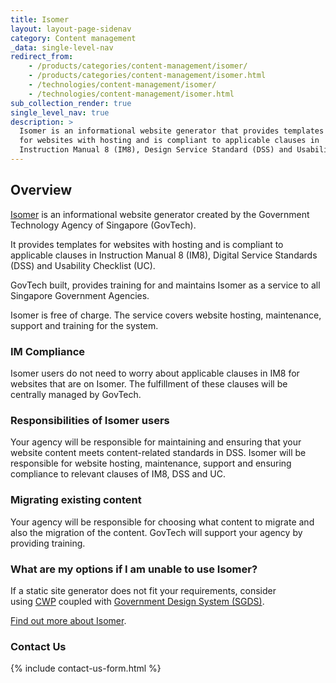 ```yaml
---
title: Isomer
layout: layout-page-sidenav
category: Content management
_data: single-level-nav
redirect_from:
    - /products/categories/content-management/isomer/
    - /products/categories/content-management/isomer.html
    - /technologies/content-management/isomer/
    - /technologies/content-management/isomer.html
sub_collection_render: true
single_level_nav: true
description: >
  Isomer is an informational website generator that provides templates
  for websites with hosting and is compliant to applicable clauses in
  Instruction Manual 8 (IM8), Design Service Standard (DSS) and Usability Checklist (UC).
---
```


## Overview

[Isomer](https://www.isomer.gov.sg/) is an informational website generator created by the Government Technology Agency of Singapore (GovTech).

It provides templates for websites with hosting and is compliant to applicable clauses in Instruction Manual 8 (IM8), Digital Service Standards (DSS) and Usability Checklist (UC).

GovTech built, provides training for and maintains Isomer as a service to all Singapore Government Agencies.

Isomer is free of charge. The service covers website hosting, maintenance, support and training for the system.

### IM Compliance

Isomer users do not need to worry about applicable clauses in IM8 for websites that are on Isomer. The fulfillment of these clauses will be centrally managed by GovTech.

### Responsibilities of Isomer users

Your agency will be responsible for maintaining and ensuring that your website content meets content-related standards in DSS. Isomer will be responsible for website hosting, maintenance, support and ensuring compliance to relevant clauses of IM8, DSS and UC.

### Migrating existing content

Your agency will be responsible for choosing what content to migrate and also the migration of the content. GovTech will support your agency by providing training.

### What are my options if I am unable to use Isomer?

If a static site generator does not fit your requirements, consider using [CWP](/products/categories/content-management/content-website-platform) coupled with [Government Design System (SGDS)](/products/categories/design/singapore-government-design-system).

[Find out more about Isomer](https://www.isomer.gov.sg/).

### Contact Us

{% include contact-us-form.html %}
